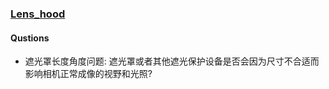 ### [Lens_hood](https://en.wikipedia.org/wiki/Lens_hood)

#### Qustions
- 遮光罩长度角度问题: 遮光罩或者其他遮光保护设备是否会因为尺寸不合适而影响相机正常成像的视野和光照?